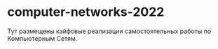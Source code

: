 # computer-networks-2022

Тут размещены кайфовые реализации самостоятельных работы по Компьютерным Сетям.
